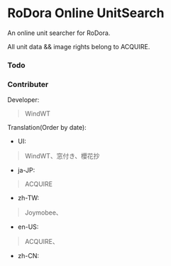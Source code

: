 # RoDora Online UnitSearch

An online unit searcher for RoDora.

All unit data && image rights belong to ACQUIRE.

### Todo 

### Contributer

Developer:

> WindWT

Translation(Order by date):

- UI:

> WindWT、窓付き、櫻花抄

- ja-JP:

> ACQUIRE 

- zh-TW:

> Joymobee、 

- en-US:

> ACQUIRE、 

- zh-CN:

>  